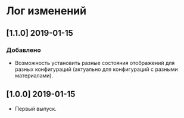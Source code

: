 ﻿# Лог изменений

[//]: # (YYYY-MM-DD)
[//]: # (Added, Changed, Deprecated, Removed, Fixed, Security)
[//]: # (Добавлено, Изменения, Устарело, Удалено, Исправлено, Безопасность)

## [1.1.0] 2019-01-15

### Добавлено

- Возможность установить разные состояния отображений для разных конфигураций (актуально для конфигураций с разными материалами).

## [1.0.0] 2019-01-15

- Первый выпуск.
